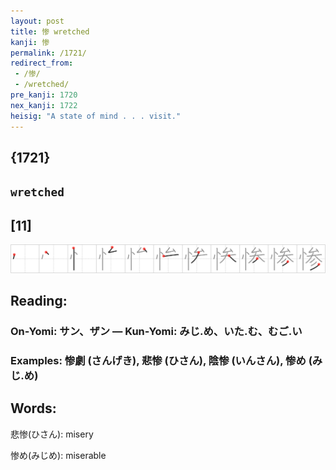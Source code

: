 ```yaml
---
layout: post
title: 惨 wretched
kanji: 惨
permalink: /1721/
redirect_from:
 - /惨/
 - /wretched/
pre_kanji: 1720
nex_kanji: 1722
heisig: "A state of mind . . . visit."
---
```


## {1721}

## `wretched`

## [11]

<div class="stroke"><img src="../images/E683A8.png" /></div>

## Reading:

### On-Yomi: サン、ザン &mdash; Kun-Yomi: みじ.め、いた.む、むご.い

### Examples: 惨劇 (さんげき), 悲惨 (ひさん), 陰惨 (いんさん), 惨め (みじ.め)

## Words:

悲惨(ひさん): misery

惨め(みじめ): miserable
